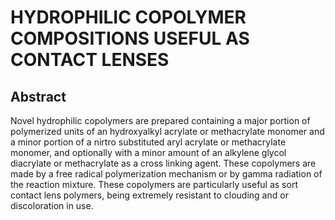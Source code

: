 # HYDROPHILIC COPOLYMER COMPOSITIONS USEFUL AS CONTACT LENSES

## Abstract
Novel hydrophilic copolymers are prepared containing a major portion of polymerized units of an hydroxyalkyl acrylate or methacrylate monomer and a minor portion of a nirtro substituted aryl acrylate or methacrylate monomer, and optionally with a minor amount of an alkylene glycol diacrylate or methacrylate as a cross linking agent. These copolymers are made by a free radical polymerization mechanism or by gamma radiation of the reaction mixture. These copolymers are particularly useful as sort contact lens polymers, being extremely resistant to clouding and or discoloration in use.